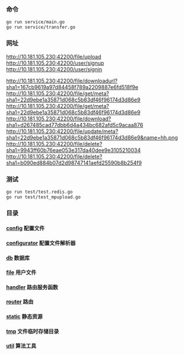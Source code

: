 ### 命令
```shell
go run service/main.go
go run service/transfer.go
```



### 网址
http://10.181.105.230:42200/file/upload
http://10.181.105.230:42200/user/signup
http://10.181.105.230:42200/user/signin

http://10.181.105.230:42200/file/downloadurl?sha1=167cb9619a97d84458f789a2209887e6fd518f9e
http://10.181.105.230:42200/file/get/meta?sha1=22d9ebe1a35871d068c5b83df46f96174d3d86e9
http://10.181.105.230:42200/file/get/meta?sha1=22d9ebe1a35871d068c5b83df46f96174d3d86e9
http://10.181.105.230:42200/file/download?sha1=d267485cad77dbb6d4a434bc682afd5c9acaa876
http://10.181.105.230:42200/file/update/meta?sha1=22d9ebe1a35871d068c5b83df46f96174d3d86e9&name=hh.png
http://10.181.105.230:42200/file/delete?sha1=9943ff60b76eae053e317da40dee9e3105210034
http://10.181.105.230:42200/file/delete?sha1=b090ed884b07d2d98747141aefd25590b8b254f9

### 测试
```
go run test/test.redis.go
go run test/test_mpupload.go
```


### 目录
#### [config](config)    配置文件
#### [configurator](configurator)    配置文件解析器
#### [db](db)    数据库
#### [file](file)    用户文件
#### [handler](handler)    路由服务函数
#### [router](router)    路由
#### [static](static)    静态资源
#### [tmp](tmp)    文件临时存储目录
#### [util](file/util)    算法工具
